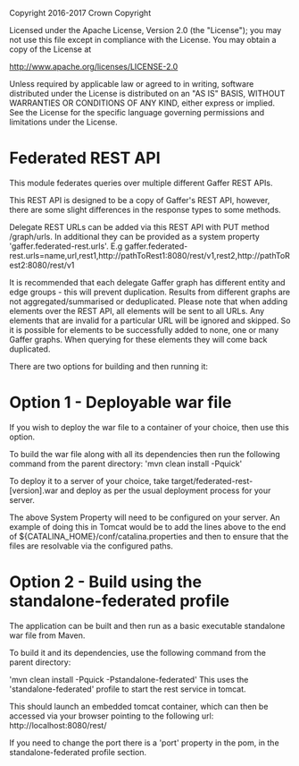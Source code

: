 Copyright 2016-2017 Crown Copyright

Licensed under the Apache License, Version 2.0 (the "License");
you may not use this file except in compliance with the License.
You may obtain a copy of the License at

  http://www.apache.org/licenses/LICENSE-2.0

Unless required by applicable law or agreed to in writing, software
distributed under the License is distributed on an "AS IS" BASIS,
WITHOUT WARRANTIES OR CONDITIONS OF ANY KIND, either express or implied.
See the License for the specific language governing permissions and
limitations under the License.


Federated REST API
==================
This module federates queries over multiple different Gaffer REST APIs.

This REST API is designed to be a copy of Gaffer's REST API, however, there are some slight differences in the response types to some methods.

Delegate REST URLs can be added via this REST API with PUT method /graph/urls.
In additional they can be provided as a system property 'gaffer.federated-rest.urls'. E.g gaffer.federated-rest.urls=name,url,rest1,http://pathToRest1:8080/rest/v1,rest2,http://pathToRest2:8080/rest/v1

It is recommended that each delegate Gaffer graph has different entity and edge groups - this will prevent duplication. Results from different graphs are not aggregated/summarised or deduplicated.
Please note that when adding elements over the REST API, all elements will be sent to all URLs. Any elements that are invalid for a particular URL will be ignored and skipped. So it is possible for elements to be successfully added to none, one or many Gaffer graphs. When querying for these elements they will come back duplicated.

There are two options for building and then running it:

Option 1 - Deployable war file
==============================

If you wish to deploy the war file to a container of your choice, then use this option.

To build the war file along with all its dependencies then run the following command from the parent directory:
'mvn clean install -Pquick'

To deploy it to a server of your choice, take target/federated-rest-[version].war and deploy as per the usual deployment process for your server.


The above System Property will need to be configured on your server. An example of doing this in Tomcat would be to add the lines above to the end of ${CATALINA_HOME}/conf/catalina.properties and then to ensure that the files are resolvable via the configured paths.


Option 2 - Build using the standalone-federated profile
=============================================

The application can be built and then run as a basic executable standalone war file from Maven.

To build it and its dependencies, use the following command from the parent directory:

'mvn clean install -Pquick -Pstandalone-federated'
This uses the 'standalone-federated' profile to start the rest service in tomcat.

This should launch an embedded tomcat container, which can then be accessed via your browser pointing to the following url:
http://localhost:8080/rest/

If you need to change the port there is a 'port' property in the pom, in the standalone-federated profile section.